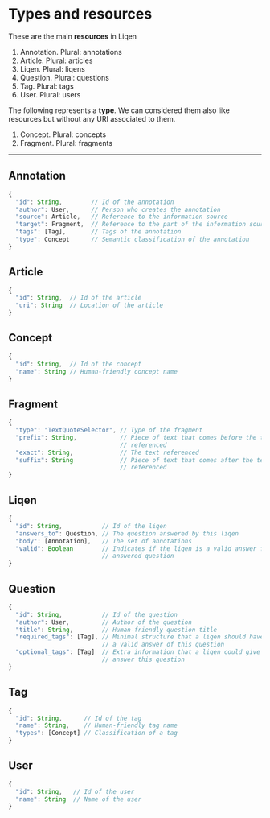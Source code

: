 # Types and resources

These are the main **resources** in Liqen

1. Annotation. Plural: annotations
2. Article. Plural: articles
3. Liqen. Plural: liqens
4. Question. Plural: questions
5. Tag. Plural: tags
6. User. Plural: users

The following represents a **type**. We can considered them also like resources but without any URI associated to them.

1. Concept. Plural: concepts
2. Fragment. Plural: fragments

---

## Annotation

```js
{
  "id": String,        // Id of the annotation
  "author": User,      // Person who creates the annotation
  "source": Article,   // Reference to the information source
  "target": Fragment,  // Reference to the part of the information source
  "tags": [Tag],       // Tags of the annotation
  "type": Concept      // Semantic classification of the annotation
}
```

## Article

```js
{
  "id": String,  // Id of the article
  "uri": String  // Location of the article
}
```

## Concept

```js
{
  "id": String,  // Id of the concept
  "name": String // Human-friendly concept name
}
```

## Fragment

```js
{
  "type": "TextQuoteSelector", // Type of the fragment
  "prefix": String,            // Piece of text that comes before the text
                               // referenced
  "exact": String,             // The text referenced
  "suffix": String             // Piece of text that comes after the text
                               // referenced
}
```

## Liqen

```js
{
  "id": String,           // Id of the liqen
  "answers_to": Question, // The question answered by this liqen
  "body": [Annotation],   // The set of annotations
  "valid": Boolean        // Indicates if the liqen is a valid answer for the 
                          // answered question
}
```

## Question

```js
{
  "id": String,           // Id of the question
  "author": User,         // Author of the question
  "title": String,        // Human-friendly question title
  "required_tags": [Tag], // Minimal structure that a liqen should have to be 
                          // a valid answer of this question
  "optional_tags": [Tag]  // Extra information that a liqen could give to 
                          // answer this question
}
```

## Tag

```js
{
  "id": String,      // Id of the tag
  "name": String,    // Human-friendly tag name
  "types": [Concept] // Classification of a tag
}
```

## User

```js
{
  "id": String,   // Id of the user
  "name": String  // Name of the user
}
```


